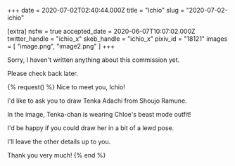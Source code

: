 +++
date = 2020-07-02T02:40:44.000Z
title = "Ichio"
slug = "2020-07-02-ichio"

[extra]
nsfw = true
accepted_date = 2020-06-07T10:07:02.000Z
twitter_handle = "ichio_x"
skeb_handle = "ichio_x"
pixiv_id = "18121"
images = [
  "image.png",
  "image2.png"
]
+++

Sorry, I haven't written anything about this commission yet.

Please check back later.

{% request() %}
Nice to meet you, Ichio!

I'd like to ask you to draw Tenka Adachi from Shoujo Ramune.

In the image, Tenka-chan is wearing Chloe's beast mode outfit!

I'd be happy if you could draw her in a bit of a lewd pose.

I'll leave the other details up to you.

Thank you very much!
{% end %}
